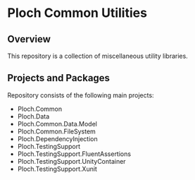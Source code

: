 # Ploch Common Utilities

## Overview

This repository is a collection of miscellaneous utility libraries.

## Projects and Packages

Repository consists of the following main projects:

- Ploch.Common
- Ploch.Data
- Ploch.Common.Data.Model
- Ploch.Common.FileSystem
- Ploch.DependencyInjection
- Ploch.TestingSupport
- Ploch.TestingSupport.FluentAssertions
- Ploch.TestingSupport.UnityContainer
- Ploch.TestingSupport.Xunit




